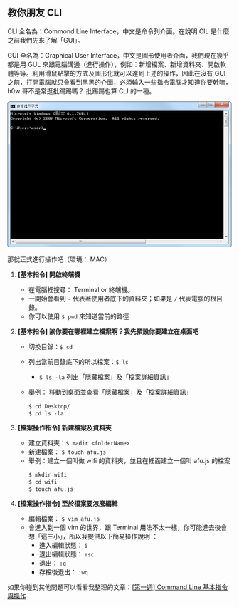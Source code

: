 ## 教你朋友 CLI

CLI 全名為：Commond Line Interface，中文是命令列介面。在說明 CIL 是什麼之前我們先來了解「GUI」。

GUI 全名為：Graphical  User Interface，中文是圖形使用者介面，我們現在幾乎都是用 GUL 來跟電腦溝通（進行操作），例如：新增檔案、新增資料夾、開啟軟體等等。利用滑鼠點擊的方式及圖形化就可以達到上述的操作，因此在沒有 GUI 之前，打開電腦就只會看到黑黑的介面，必須輸入一些指令電腦才知道你要幹嘛，h0w 哥不是常逛批踢踢嗎？ 批踢踢也算 CLI 的一種。

![creat pull request](./images/hw3-1.png)


那就正式進行操作吧（環境： MAC）

1. **\[基本指令] 開啟終端機**
    * 在電腦裡搜尋： Terminal or 終端機。
    * 一開始會看到 `~` 代表著使用者底下的資料夾；如果是 `/` 代表電腦的根目錄。
    * 你可以使用 `$ pwd` 來知道當前的路徑

2. **\[基本指令] 誒你要在哪裡建立檔案啊？我先預設你要建立在桌面吧**
    * 切換目錄：`$ cd` 
    * 列出當前目錄底下的所以檔案：`$ ls` 
        * `$ ls -la` 列出「隱藏檔案」及「檔案詳細資訊」


    * 舉例： 移動到桌面並查看「隱藏檔案」及「檔案詳細資訊」
        ```
        $ cd Desktop/
        $ cd ls -la
        ```

3. **\[檔案操作指令] 新建檔案及資料夾**
    * 建立資料夾：`$ madir <folderName>` 
    * 新建檔案： `$ touch afu.js`
    * 舉例：建立一個叫做 wifi 的資料夾，並且在裡面建立一個叫 afu.js 的檔案
        ```
        $ mkdir wifi
        $ cd wifi
        $ touch afu.js
        ```
4. **\[檔案操作指令] 至於檔案要怎麼編輯**
   * 編輯檔案： `$ vim afu.js`
   * 會進入到一個 vim 的世界，跟 Terminal 用法不太一樣，你可能進去後會想「這三小」，所以我提供以下簡易操作說明  ：
        * 進入編輯狀態： `i`
        * 退出編輯狀態： `esc`
        * 退出： `:q`
        * 存檔後退出： `:wq`

如果你碰到其他問題可以看看我整理的文章：[[第一週] Command Line 基本指令與操作](https://medium.com/@miahsuwork/%E7%AC%AC%E4%B8%80%E9%80%B1-command-line-%E5%9F%BA%E6%9C%AC%E6%8C%87%E4%BB%A4%E8%88%87%E6%93%8D%E4%BD%9C-f4da8bcfdfa) 

